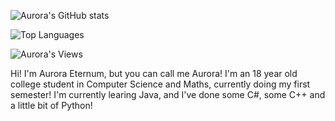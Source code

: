 ![Aurora's GitHub stats](https://github-readme-stats.vercel.app/api?username=AuroraEternum&&theme=dark&count_private=true&include_all_commits=true)

![Top Languages](https://github-readme-stats.vercel.app/api/top-langs/?username=AuroraEternum&&theme=dark&layout=compact)

<p> <img src="https://komarev.com/ghpvc/?username=AuroraEternum&color=1c1c1c" alt="Aurora's Views" />

Hi! I'm Aurora Eternum, but you can call me Aurora!
I'm an 18 year old college student in Computer Science and Maths, currently doing my first semester!
I'm currently learing Java, and I've done some C#, some C++ and a little bit of Python!

